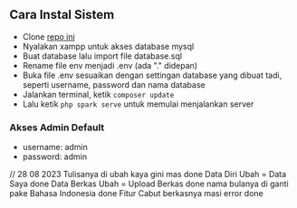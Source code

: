 ## Cara Instal Sistem

- Clone [repo ini](https://github.com/RiyanRIS/tasdiqskripsi)
- Nyalakan xampp untuk akses database mysql
- Buat database lalu import file database.sql
- Rename file env menjadi .env (ada "." didepan)
- Buka file .env sesuaikan dengan settingan database yang dibuat tadi, seperti username, password dan nama database
- Jalankan terminal, ketik `composer update`
- Lalu ketik `php spark serve` untuk memulai menjalankan server

### Akses Admin Default

- username: admin
- password: admin

// 28 08 2023
Tulisanya di ubah kaya gini mas done
Data Diri Ubah = Data Saya done
Data Berkas Ubah = Upload Berkas done
nama bulanya di ganti pake Bahasa Indonesia done
Fitur Cabut berkasnya masi error done
